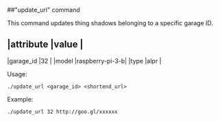 ##"update_url" command

This command updates thing shadows belonging to a specific garage ID.

|attribute |value           |
-----------------------------
|garage_id |32              |
|model     |raspberry-pi-3-b|
|type      |alpr            |

Usage:
```
./update_url <garage_id> <shortend_url>
```

Example:
```
./update_url 32 http://goo.gl/xxxxxx
```
